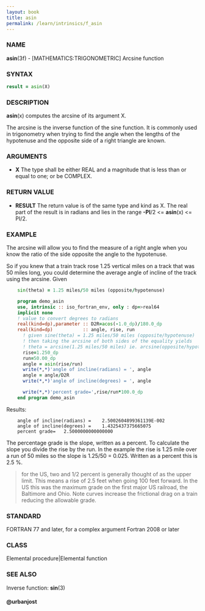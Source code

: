 ```yaml
---
layout: book
title: asin
permalink: /learn/intrinsics/f_asin
---
```

### NAME

**asin**(3f) - \[MATHEMATICS:TRIGONOMETRIC\] Arcsine
function

### SYNTAX

```fortran
result = asin(X)
```

### DESCRIPTION

**asin**(x) computes the arcsine of its argument X.

The arcsine is the inverse function of the sine function. It is commonly
used in trigonometry when trying to find the angle when the lengths of
the hypotenuse and the opposite side of a right triangle are known.

### ARGUMENTS

  - **X**
    The type shall be either REAL and a magnitude that is less than or
    equal to one; or be COMPLEX.

### RETURN VALUE

  - **RESULT**
    The return value is of the same type and kind as X. The real part of
    the result is in radians and lies in the range **-PI**/2 \<=
    **asin**(x) \<= PI/2.

### EXAMPLE

The arcsine will allow you to find the measure of a right angle when you
know the ratio of the side opposite the angle to the hypotenuse.

So if you knew that a train track rose 1.25 vertical miles on a track
that was 50 miles long, you could determine the average angle of incline
of the track using the arcsine. Given

```fortran
    sin(theta) = 1.25 miles/50 miles (opposite/hypotenuse)

    program demo_asin
    use, intrinsic :: iso_fortran_env, only : dp=>real64
    implicit none
    ! value to convert degrees to radians
    real(kind=dp),parameter :: D2R=acos(-1.0_dp)/180.0_dp
    real(kind=dp)           :: angle, rise, run
      ! given sine(theta) = 1.25 miles/50 miles (opposite/hypotenuse)
      ! then taking the arcsine of both sides of the equality yields
      ! theta = arcsine(1.25 miles/50 miles) ie. arcsine(opposite/hypotenuse)
      rise=1.250_dp
      run=50.00_dp
      angle = asin(rise/run)
      write(*,*)'angle of incline(radians) = ', angle
      angle = angle/D2R
      write(*,*)'angle of incline(degrees) = ', angle

      write(*,*)'percent grade=',rise/run*100.0_dp
    end program demo_asin
```

Results:

```
    angle of incline(radians) =    2.5002604899361139E-002
    angle of incline(degrees) =    1.4325437375665075
    percent grade=   2.5000000000000000
```

The percentage grade is the slope, written as a percent. To calculate
the slope you divide the rise by the run. In the example the rise is
1.25 mile over a run of 50 miles so the slope is 1.25/50 = 0.025.
Written as a percent this is 2.5 %.

> for the US, two and 1/2 percent is generally thought of as the upper
> limit. This means a rise of 2.5 feet when going 100 feet forward. In
> the US this was the maximum grade on the first major US railroad, the
> Baltimore and Ohio. Note curves increase the frictional drag on a
> train reducing the allowable grade.

### STANDARD

FORTRAN 77 and later, for a complex argument Fortran 2008 or later

### CLASS

Elemental procedure|Elemental function

### SEE ALSO

Inverse function: **sin**(3)

#### @urbanjost
